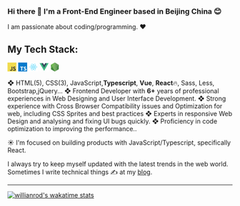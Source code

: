 ### Hi there 👋 I'm a Front-End Engineer based in **Beijing China** 😊 
I am passionate about coding/programming. ❤️

## My Tech Stack: 

<code><img height="20" src="https://raw.githubusercontent.com/github/explore/80688e429a7d4ef2fca1e82350fe8e3517d3494d/topics/javascript/javascript.png"></code>
<code><img height="20" src="https://raw.githubusercontent.com/github/explore/80688e429a7d4ef2fca1e82350fe8e3517d3494d/topics/typescript/typescript.png"></code>
<code><img height="20" src="https://raw.githubusercontent.com/github/explore/80688e429a7d4ef2fca1e82350fe8e3517d3494d/topics/react/react.png"></code>
<code><img height="20" src="https://raw.githubusercontent.com/github/explore/80688e429a7d4ef2fca1e82350fe8e3517d3494d/topics/vue/vue.png"></code>
<code><img height="20" src="https://raw.githubusercontent.com/github/explore/80688e429a7d4ef2fca1e82350fe8e3517d3494d/topics/nodejs/nodejs.png"></code>    

❖ HTML(5), CSS(3),  JavaScript,**Typescript**, **Vue**, **React**🔥, Sass, Less, Bootstrap,jQuery...
❖ Frontend Developer with **6+** years of professional experiences in Web Designing and User Interface Development. 
❖ Strong experience with Cross Browser Compatibility issues and Optimization for web, including CSS Sprites and best practices
❖ Experts in responsive Web Design and analysing and fixing UI bugs quickly. 
❖ Proficiency in code optimization to improving the performance..

☀️ I'm focused on building products with JavaScript/Typescript, specifically React.

I always try to keep myself updated with the latest trends in the web world. Sometimes I write technical things ✍️ at my [blog](http://blog.macshion.com/).

<hr/>

[![willianrod's wakatime stats](https://github-readme-stats.vercel.app/api/wakatime?username=macshion&theme=tokyonight)](https://github.com/anuraghazra/github-readme-stats)

<!--

 [![Anurag's github stats](https://github-readme-stats.vercel.app/api?username=macshion&theme=tokyonight)](https://github.com/anuraghazra/github-readme-stats) 

[![Top Langs](https://github-readme-stats.vercel.app/api/top-langs/?username=macshion&layout=compact&hide=CSS,html,Stylus,EJS&theme=tokyonight)](https://github.com/anuraghazra/github-readme-stats)

-->


<!--
**macshion/macshion** is a ✨ _special_ ✨ repository because its `README.md` (this file) appears on your GitHub profile.

Here are some ideas to get you started:

- 🔭 I’m currently working on ...
- 🌱 I’m currently learning ...
- 👯 I’m looking to collaborate on ...
- 🤔 I’m looking for help with ...
- 💬 Ask me about ...
- 📫 How to reach me: ...
- 😄 Pronouns: ...
- ⚡ Fun fact: ...
-->
